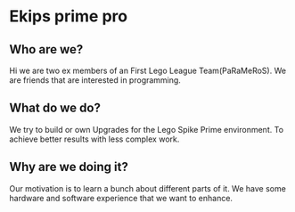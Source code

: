 # Ekips prime pro

## Who are we?

Hi we are two ex members of an First Lego League Team(PaRaMeRoS).
We are friends that are interested in programming.

## What do we do?

We try to build or own Upgrades for the Lego Spike Prime environment.
To achieve better results with less complex work.

## Why are we doing it?
Our motivation is to learn a bunch about different parts of it.
We have some hardware and software experience that we want to enhance.